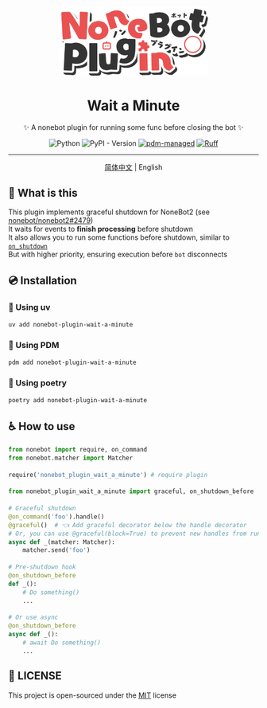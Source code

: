 <!-- markdownlint-disable MD033 MD036 MD041  -->
<div align="center">
  <a href="https://v2.nonebot.dev/store">
    <img src="./img/NoneBotPlugin.png" width="300" alt="logo" />
  </a>

# Wait a Minute

✨ A nonebot plugin for running some func before closing the bot ✨

![Python](https://img.shields.io/badge/Python-3.9+-blue.svg)
![PyPI - Version](https://img.shields.io/pypi/v/nonebot-plugin-wait-a-minute)
[![pdm-managed](https://img.shields.io/endpoint?url=https%3A%2F%2Fcdn.jsdelivr.net%2Fgh%2Fpdm-project%2F.github%2Fbadge.json)](https://pdm-project.org)
[![Ruff](https://img.shields.io/endpoint?url=https://raw.githubusercontent.com/astral-sh/ruff/main/assets/badge/v2.json)](https://github.com/astral-sh/ruff)

---

[简体中文](./README.md) | English

</div>

## 🤔 What is this

This plugin implements graceful shutdown for NoneBot2 (see [nonebot/nonebot2#2479](https://github.com/nonebot/nonebot2/issues/2479))  
It waits for events to **finish processing** before shutdown  
It also allows you to run some functions before shutdown, similar to [`on_shutdown`](https://nonebot.dev/docs/advanced/runtime-hook#%E7%BB%88%E6%AD%A2%E5%A4%84%E7%90%86)  
But with higher priority, ensuring execution before `bot` disconnects

## 💿 Installation

### 🚀 Using uv

```bash
uv add nonebot-plugin-wait-a-minute
```

### 🚀 Using PDM

```bash
pdm add nonebot-plugin-wait-a-minute
```

### 🚀 Using poetry

```bash
poetry add nonebot-plugin-wait-a-minute
```

## ♿️ How to use

```python
from nonebot import require, on_command
from nonebot.matcher import Matcher

require('nonebot_plugin_wait_a_minute') # require plugin

from nonebot_plugin_wait_a_minute import graceful, on_shutdown_before

# Graceful shutdown
@on_command('foo').handle()
@graceful()  # 👈 Add graceful decorator below the handle decorator
# Or, you can use @graceful(block=True) to prevent new handles from running during shutdown wait
async def _(matcher: Matcher):
    matcher.send('foo')

# Pre-shutdown hook
@on_shutdown_before
def _():
    # Do something()
    ...

# Or use async
@on_shutdown_before
async def _():
    # await Do something()
    ...
```

## 📄 LICENSE

This project is open-sourced under the [MIT](./LICENSE) license
